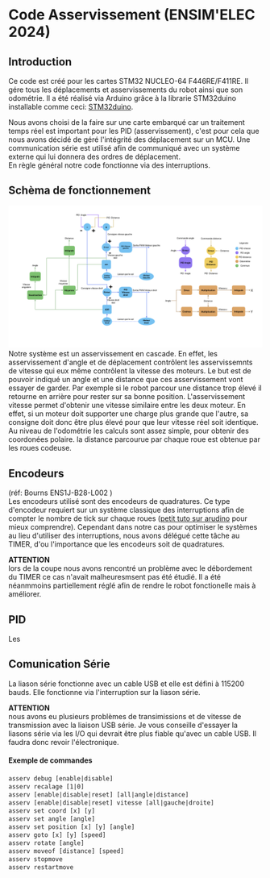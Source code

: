 # Code Asservissement (ENSIM'ELEC 2024)
## Introduction
Ce code est créé pour les cartes STM32 NUCLEO-64 F446RE/F411RE. Il gére tous les déplacements et asservissements du robot ainsi que son odométrie. Il a été réalisé via Arduino grâce à la librarie STM32duino installable comme ceci: [STM32duino](https://github.com/stm32duino/Arduino_Core_STM32/wiki/Getting-Started).

Nous avons choisi de la faire sur une carte embarqué car un traitement temps réel est important pour les PID (asservissement), c'est pour cela que nous avons décidé de géré l'intégrité des déplacement sur un MCU. 
Une communication série est utilisé afin de communiqué avec un système externe qui lui donnera des ordres de déplacement.  
En règle général notre code fonctionne via des interruptions.

## Schèma de fonctionnement
![schéma du système](./img/schema_PID.png) 
Notre  système est un asservissement en cascade. En effet, les asservissement d'angle et de déplacement contrôlent les asservissemnts de vitesse qui eux même contrôlent la vitesse des moteurs. Le but est de pouvoir indiqué un angle et une distance que ces asservissement vont essayer de garder. Par exemple si le robot parcour une distance trop élevé il retourne en arrière pour rester sur sa bonne position. L'asservissement vitesse permet d'obtenir une vitesse similaire entre les deux moteur. En effet, si un moteur doit supporter une charge plus grande que l'autre, sa consigne doit donc être plus élevé pour que leur vitesse réel soit identique. 
Au niveau de l'odométrie les calculs sont assez simple, pour obtenir des coordonées polaire. la distance parcourue par chaque roue est obtenue par les roues codeuse.

## Encodeurs 
(réf: Bourns ENS1J-B28-L002 )  
Les encodeurs utilisé sont des encodeurs de quadratures. Ce type d'encodeur requiert sur un système classique des interruptions afin de compter le nombre de tick sur chaque roues ([petit tuto sur arudino](https://www.locoduino.org/spip.php?article82) pour mieux comprendre).
Cependant dans notre cas pour optimiser le systèmes au lieu d'utiliser des interruptions, nous avons délégué cette tâche au TIMER, d'ou l'importance que les encodeurs soit de quadratures.  

**ATTENTION**   
lors de la coupe nous avons rencontré un problème avec le débordement du TIMER ce cas n'avait malheuresmsent pas été étudié. Il a été néanmmoins partiellement réglé afin de rendre le robot fonctionelle mais à améliorer.

## PID
Les 

## Comunication Série
La liason série fonctionne avec un cable USB et elle est défini à 115200 bauds. Elle fonctionne via l'interruption sur la liason série.  

**ATTENTION**  
nous avons eu plusieurs problèmes de transimissions et de vitesse de transmission avec la liaison USB série. Je vous conseille d'essayer la liasons série via les I/O qui devrait être plus fiable qu'avec un cable USB. Il faudra donc revoir l'électronique.

#### Exemple de commandes
```plaintext
asserv debug [enable|disable]
asserv recalage [1|0]
asserv [enable|disable|reset] [all|angle|distance]
asserv [enable|disable|reset] vitesse [all|gauche|droite]
asserv set coord [x] [y]
asserv set angle [angle]
asserv set position [x] [y] [angle]
asserv goto [x] [y] [speed]
asserv rotate [angle]
asserv moveof [distance] [speed]
asserv stopmove
asserv restartmove
```
